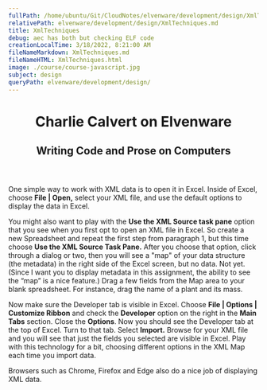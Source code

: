 ```yaml
---
fullPath: /home/ubuntu/Git/CloudNotes/elvenware/development/design/XmlTechniques.md
relativePath: elvenware/development/design/XmlTechniques.md
title: XmlTechniques
debug: aec has both but checking ELF code
creationLocalTime: 3/18/2022, 8:21:00 AM
fileNameMarkdown: XmlTechniques.md
fileNameHTML: XmlTechniques.html
image: ./course/course-javascript.jpg
subject: design
queryPath: elvenware/development/design/
---
```


<!-- toc -->
<!-- tocstop -->

<header>
    <h1>Charlie Calvert on Elvenware</h1>
    <h2>Writing Code and Prose on Computers</h2>
</header>

One simple way to work with XML data is to open it in Excel. Inside of Excel, choose **File | Open,** select your XML file, and use the default options to display the data in Excel.

You might also want to play with the **Use the XML Source task pane** option that you see when you first opt to open an XML file in Excel. So create a new Spreadsheet and repeat the first step from paragraph 1, but this time choose **Use the XML Source Task Pane.** After you choose that option, click through a dialog or two, then you will see a "map" of your data structure (the metadata) in the right side of the Excel screen, but no data. Not yet. <span style="mso-spacerun: yes"></span>(Since I want you to display metadata in this assignment, the ability to see the “map” is a nice feature.) Drag a few fields from the Map area to your blank spreadsheet. For instance, drag the name of a plant and its mass.

Now make sure the Developer tab is visible in <span style="mso-spacerun: yes"></span> Excel. Choose **File | Options | Customize Ribbon** and check the **Developer** option on the right in the **Main Tabs** section. Close the **Options**. Now you should see the Developer tab at the top of Excel. Turn to that tab. Select **Import.** Browse for your XML file and you will see that just the fields you selected are visible in Excel. Play with this technology for a bit, choosing different options in the XML Map each time you import data.

Browsers such as Chrome, Firefox and Edge also do a nice job of displaying XML data.
